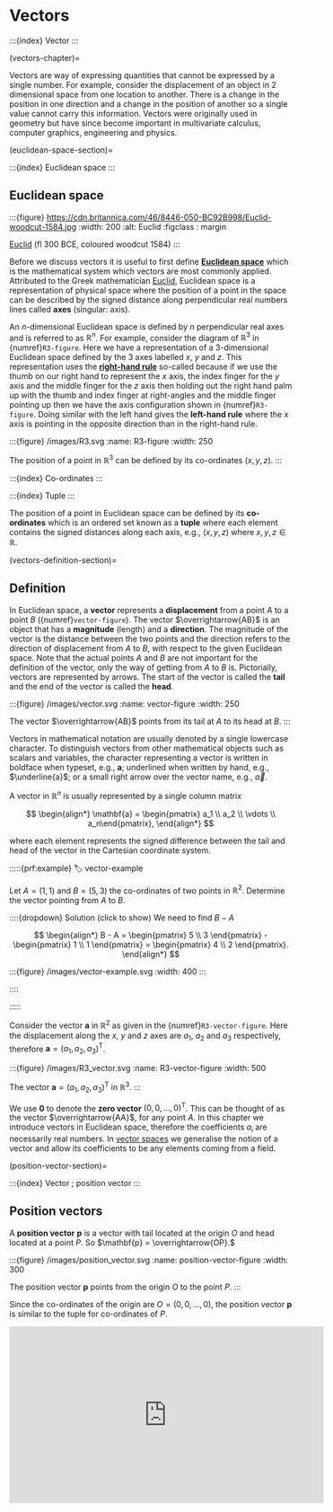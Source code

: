 # Vectors

:::{index} Vector
:::

(vectors-chapter)=

Vectors are way of expressing quantities that cannot be expressed by a single number. For example, consider the displacement of an object in 2 dimensional space from one location to another. There is a change in the position in one direction and a change in the position of another so a single value cannot carry this information. Vectors were originally used in geometry but have since become important in multivariate calculus, computer graphics, engineering and physics.

(euclidean-space-section)=

:::{index} Euclidean space
:::

## Euclidean space

:::{figure} https://cdn.britannica.com/46/8446-050-BC92B998/Euclid-woodcut-1584.jpg
:width: 200
:alt: Euclid
:figclass : margin

<a href="https://en.wikipedia.org/wiki/Euclid" target="_blank">Euclid</a> (fl 300 BCE, coloured woodcut 1584)
:::

Before we discuss vectors it is useful to first define <a href="https://en.wikipedia.org/wiki/Euclidean_space" target="_blank">**Euclidean space**</a> which is the mathematical system which vectors are most commonly applied. Attributed to the Greek mathematician <a href="https://en.wikipedia.org/wiki/Euclid" target="_blank">Euclid</a>, Euclidean space is a representation of physical space where the position of a point in the space can be described by the signed distance along perpendicular real numbers lines called **axes** (singular: axis).

An $n$-dimensional Euclidean space is defined by $n$ perpendicular real axes and is referred to as $\mathbb{R}^n$. For example, consider the diagram of $\mathbb{R}^3$ in {numref}`R3-figure`. Here we have a representation of a 3-dimensional Euclidean space defined by the 3 axes labelled $x$, $y$ and $z$. This representation uses the <a href="https://en.wikipedia.org/wiki/Right-hand_rule" target="_blank">**right-hand rule**</a> so-called because if we use the thumb on our right hand to represent the $x$ axis, the index finger for the $y$ axis and the middle finger for the $z$ axis then holding out the right hand palm up with the thumb and index finger at right-angles and the middle finger pointing up then we have the axis configuration shown in {numref}`R3-figure`. Doing similar with the left hand gives the **left-hand rule** where the $x$ axis is pointing in the opposite direction than in the right-hand rule. 

:::{figure} /images/R3.svg
:name: R3-figure
:width: 250

The position of a point in $\mathbb{R}^3$ can be defined by its co-ordinates $(x, y, z)$.
:::

:::{index} Co-ordinates
:::

:::{index} Tuple
:::

The position of a point in Euclidean space can be defined by its **co-ordinates** which is an ordered set known as a **tuple** where each element contains the signed distances along each axis, e.g., $(x, y, z)$ where $x, y, z \in \mathbb{R}$.

(vectors-definition-section)=

## Definition

In Euclidean space, a **vector** represents a **displacement** from a point $A$ to a point $B$ ({numref}`vector-figure`). The vector $\overrightarrow{AB}$ is an object that has a **magnitude** (length) and a **direction**. The magnitude of the vector is the distance between the two points and the direction refers to the direction of displacement from $A$ to $B$, with respect to the given Euclidean space. Note that the actual points $A$ and $B$ are not important for the definition of the vector, only the way of getting from $A$ to $B$ is. Pictorially, vectors are represented by arrows. The start of the vector is called the **tail** and the end of the vector is called the **head**.

:::{figure} /images/vector.svg
:name: vector-figure
:width: 250

The vector $\overrightarrow{AB}$ points from its tail at $A$ to its head at $B$.
:::

Vectors in mathematical notation are usually denoted by a single lowercase character. To distinguish vectors from other mathematical objects such as scalars and variables, the character representing a vector is written in boldface when typeset, e.g., $\mathbf{a}$; underlined when written by hand, e.g., $\underline{a}$; or a small right arrow over the vector name, e.g., $\vec{a}$. 

A vector in $\mathbb{R}^n$ is usually represented by a single column matrix

$$ \begin{align*}
    \mathbf{a} = \begin{pmatrix} a_1 \\ a_2 \\ \vdots \\ a_n\end{pmatrix},
\end{align*} $$

where each element represents the signed difference between the tail and head of the vector in the Cartesian coordinate system.

:::::{prf:example}
:label: vector-example

Let $A=(1,1)$ and $B=(5,3)$ the co-ordinates of two points in $\mathbb{R}^2$. Determine the vector pointing from $A$ to $B$.

::::{dropdown} Solution (click to show)
We need to find $B - A$

$$ \begin{align*}
    B - A = 
    \begin{pmatrix}
        5 \\ 3
    \end{pmatrix} -
    \begin{pmatrix}
        1 \\ 1
    \end{pmatrix} =
    \begin{pmatrix}
        4 \\ 2
    \end{pmatrix}.
\end{align*} $$

:::{figure} /images/vector-example.svg
:width: 400
:::

::::

:::::

Consider the vector $\mathbf{a}$ in $\mathbb{R}^2$ as given in the {numref}`R3-vector-figure`. Here the displacement along the $x$, $y$ and $z$ axes are $a_1$, $a_2$ and $a_3$ respectively, therefore $\mathbf{a} = (a_1, a_2, a_3)^\mathsf{T}$.

:::{figure} /images/R3_vector.svg
:name: R3-vector-figure
:width: 500

The vector $\mathbf{a} = (a_1, a_2, a_3)^\mathsf{T}$ in $\mathbb{R}^3$.
:::

We use $\mathbf{0}$ to denote the **zero vector** $(0, 0, \ldots, 0)^\mathsf{T}$. This can be thought of as the vector $\overrightarrow{AA}$, for any point $A$. In this chapter we introduce vectors in Euclidean space, therefore the coefficients $a_i$ are necessarily real numbers. In [vector spaces](vector-spaces-chapter) we generalise the notion of a vector and allow its coefficients to be any elements coming from a field.

(position-vector-section)=

:::{index} Vector ; position vector
:::

## Position vectors

A **position vector** $\mathbf{p}$ is a vector with tail located at the origin $O$ and head located at a point $P$. So $\mathbf{p} = \overrightarrow{OP}.$

:::{figure} /images/position_vector.svg
:name: position-vector-figure
:width: 300

The position vector $\mathbf{p}$ points from the origin $O$ to the point $P$.
:::

Since the co-ordinates of the origin are $O = (0, 0, \ldots, 0)$, the position vector $\mathbf{p}$ is similar to the tuple for co-ordinates of $P$.

 

<iframe width="560" height="315" src="https://www.youtube.com/embed/3-LCn_dGzaY?si=83mL-se8kta0pqFL" title="YouTube video player" frameborder="0" allow="accelerometer; autoplay; clipboard-write; encrypted-media; gyroscope; picture-in-picture; web-share" allowfullscreen></iframe>